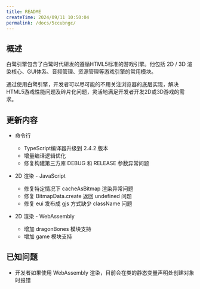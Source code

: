 ```yaml
---
title: README
createTime: 2024/09/11 10:50:04
permalink: /docs/5ccubngc/
---
```

## 概述

白鹭引擎包含了白鹭时代研发的遵循HTML5标准的游戏引擎。他包括 2D / 3D 渲染核心、GUI体系、音频管理、资源管理等游戏引擎的常用模块。

通过使用白鹭引擎，开发者可以尽可能的不用关注浏览器的底层实现，解决HTML5游戏性能问题及碎片化问题，灵活地满足开发者开发2D或3D游戏的需求。

## 更新内容

* 命令行
    * TypeScript编译器升级到 2.4.2 版本
    * 增量编译逻辑优化
    * 修复构建第三方库 DEBUG 和 RELEASE 参数异常问题

* 2D 渲染 - JavaScript
    * 修复特定情况下 cacheAsBitmap 渲染异常问题
    * 修复 BitmapData.create 返回 undefined 问题
    * 修复 eui 发布成 gjs 方式缺少 className 问题

* 2D 渲染 - WebAssembly
    * 增加 dragonBones 模块支持
    * 增加 game 模块支持

## 已知问题

* 开发者如果使用 WebAssembly 渲染，目前会在类的静态变量声明处创建对象时报错